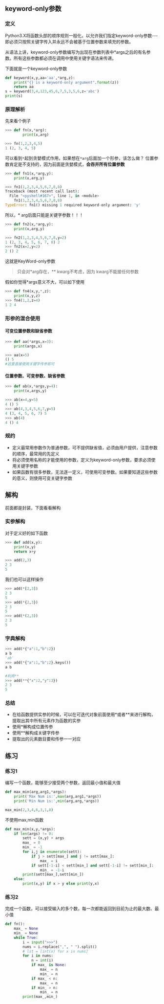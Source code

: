 ## keyword-only参数

### 定义

Python3.X将函数头部的顺序规则一般化，以允许我们指定keyword-only参数---即必须只按照关键字传入并永远不会被基于位置参数来填充的参数。

从语法上讲，keyword-only参数编写为出现在参数列表中*args之后的有名参数。所有这些参数都必须在调用中使用关键字语法来传递。

下面就是一个keyword-only参数

```python
def keyword(x,y,aa='aa',*arg,z):
    print("{} is a keyword-only argument".format(z))
    return aa
s = keyword(3,4,123,45,6,7,5,3,5,6,z='abc')
print(s)
```

### 原理解析

先来看个例子

```python
>>> def fn(x,*arg):
        print(x,arg)

>>> fn(1,2,3,4,5)
1 (2, 3, 4, 5)
```

可以看到`*`起到贪婪模式作用，如果想在`*arg`后面加一个形参，该怎么做？
位置参数肯定是不支持的，因为前面是贪婪模式，**会吞并所有位置参数**

```python
>>> def fn1(x,*arg,y):
	print(x,arg,y)

>>> fn1(1,2,3,4,5,6,7,8,8)
Traceback (most recent call last):
  File "<pyshell#167>", line 1, in <module>
    fn1(1,2,3,4,5,6,7,8,8)
TypeError: fn1() missing 1 required keyword-only argument: 'y'
```


所以，* arg后面只能是关键字参数！！！

```python
>>> def fn2(x,*arg,y):
	print(x,arg,y)

>>> fn2(1,2,3,4,5,6,7,8,y=2)
1 (2, 3, 4, 5, 6, 7, 8) 2
>>> fn2(x=2,y=2)
2 () 2
```

这就是KeyWord-only参数


>只会对*arg存在，** kwarg不考虑，因为 kwarg不能接任何参数

假如你觉得*args意义不大，可以如下使用

```python
>>> def fn4(x,y,*,z):
	print(x,y,z)
>>> fn4(1,2,z=4)
1 2 4
```


### 形参的混合使用

#### 可变位置参数和缺省参数

```python
>>> def aa(*args,x=3):
	print(args,x)

>>> aa(x=5)
() 5
#这里直接使用关键字传参即可
```

#### 位置参数、可变参数、缺省参数

```python
>>> def ab(x,*args,y=4):
	print(x,args,y)

>>> ab(x=4,y=5)
4 () 5
>>> ab(4,3,4,5,6,7,y=5)
4 (3, 4, 5, 6, 7) 5
>>> ab(4)
4 () 4
```

### 规约

- 定义最常用参数作为普通参数，可不提供缺省值，必须由用户提供，注意参数的顺序，最常用的先定义
- 将必须使用名称的才能使用的参数，定义为keyword-only参数，要求必须使用关键字参数
- 如果函数有很多参数，无法逐一定义，可使用可变参数。如果要知道这些参数的意义，则使用可变关键字参数



## 解构

前面都是封装，下面看看解构

### 实参解构

对于定义好的如下函数

```python
>>> def add(x,y):
	print(x,y)
	return x+y

>>> add(2,3)
2 3
5
```

我们也可以这样操作

```python
>>> add(*[2,3])
2 3
5
>>> add(*{2,3})
2 3
5
>>> add(*(2,3))
2 3
5
```

### 字典解构

```python
>>> add(*{"a":1,"b":2})
a b
'ab'
>>> add(*{"a":1,"b":2}.keys())
a b

#利用**
>>> add(**{"x":2,"y":3})
2 3
5
```

### 总结

- 在给函数提供实参的时候，可以在可迭代对象前面使用*或者**来进行解构，提取出其中所有元素作为函数的实参
- 使用*解构成位置传参
- 使用**解构成关键字传参
- 提取出的元素数目要和传参一一对应


## 练习

### 练习1

 编写一个函数，能够至少接受两个参数，返回最小值和最大值

```python
def max_min(arg,arg1,*args):
    print('Max Num is:',max(arg,arg1,*args))
    print('Min Num is:',min(arg,arg,*args))

max_min(2,3,4,6,3,1,8)
```

不使用max,min函数

```python
def max_min(x,y,*args):
    if len(args) != 0:
        sett = (x,y) + args
        max_ = 0
        min_ = -1
        for i,j in enumerate(sett):
            if j > sett[max_] and j != sett[max_]:
                max_ = i
            if sett[-1-i] < sett[min_] and sett[-1-i] != sett[min_]:
                min_ = -1-i
        print(sett[max_],sett[min_])
    else:
        print(x,y) if x > y else print(y,x)
```

### 练习2

完成一个函数，可以接受输入的多个数，每一次都能返回到目前为止的最大数、最小值

```python
def fn():
    max_ = None
    min_ = None
    while True:
        i = input(">>>")
        nums = i.replace(",", " ").split()
        # lst = [int(x) for x in nums]
        for i in nums:
            n = int(i)
            if max_ is None:
                max_ = n
                min_ = n
            if max_ < n:
                max_ = n
            if min_ > n:
                min_ = n
        print(max_,min_)
```